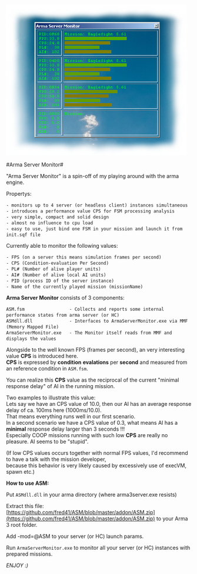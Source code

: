 ![Arma Server Monitor](picture/ASMCapture.PNG)

#Arma Server Monitor#

"Arma Server Monitor" is a spin-off of my playing around with the arma engine.

Propertys:

	- monitors up to 4 server (or headless client) instances simultaneous 
	- introduces a performance value CPS for FSM processing analysis
	- very simple, compact and solid design
	- almost no influence to cpu load
	- easy to use, just bind one FSM in your mission and launch it from init.sqf file	

Currently able to monitor the following values:

	- FPS (on a server this means simulation frames per second)
	- CPS (Condition-evaluation Per Second)
	- PL# (Number of alive player units)
	- AI# (Number of alive local AI units)
	- PID (process ID of the server instance)
	- Name of the currently played mission (missionName)

**Arma Server Monitor** consists of 3 components:

	ASM.fsm 				- Collects and reports some internal performance states from arma server (or HC)
	ASMdll.dll 				- Interfaces to ArmaServerMonitor.exe via MMF (Memory Mapped File)
	ArmaServerMonitor.exe 	- The Monitor itself reads from MMF and displays the values


Alongside to the well known FPS (frames per second), an very interesting value **CPS** is introduced here.    
**CPS** is expressed by **condition** **evalations** per **second** and measured from an reference condition in `ASM.fsm`.   

You can realize this **CPS** value as the reciprocal of the current "minimal response delay" of AI in the running mission.    

Two examples to illustrate this value:   
Lets say we have an CPS value of 10.0, then our AI has an average response delay of ca. 100ms here (1000ms/10.0).   
That means everything runs well in our first scenario.         
In a second scenario we have a CPS value of 0.3, what means AI has a **minimal** response delay larger than 3 seconds !!!    
Especially COOP missions running with such low **CPS** are really no pleasure. AI seems to be "stupid".   

(If low CPS values occurs together with normal FPS values, I'd recommend to have a talk with the mission developer,    
because this behavior is very likely caused by excessively use of execVM, spawn etc.)    


**How to use ASM:**

Put `ASMdll.dll` in your arma directory (where arma3server.exe resists)
   
Extract this file: [https://github.com/fred41/ASM/blob/master/addon/ASM.zip](https://github.com/fred41/ASM/blob/master/addon/ASM.zip)    to your Arma 3 root folder.

Add -mod=@ASM to your server (or HC) launch params. 

Run `ArmaServerMonitor.exe` to monitor all your server (or HC) instances with prepared missions.



*ENJOY :)*